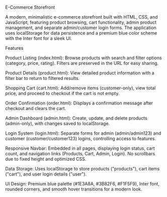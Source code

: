 E-Commerce Storefront

A modern, minimalistic e-commerce storefront built with HTML, CSS, and JavaScript, featuring product browsing, cart functionality, admin product management, and separate admin/customer login forms. The application uses localStorage for data persistence and a premium blue color scheme with the Inter font for a sleek UI.

Features

Product Listing (index.html): Browse products with search and filter options (category, price, rating). Filters are preserved in the URL for easy sharing.

Product Details (product.html): View detailed product information with a filter bar to return to filtered results.

Shopping Cart (cart.html): Add/remove items (customer-only), view total price, and proceed to checkout if the cart is not empty.

Order Confirmation (order.html): Displays a confirmation message after checkout and clears the cart.

Admin Dashboard (admin.html): Create, update, and delete products (admin-only), with changes saved to localStorage.

Login System (login.html): Separate forms for admin (admin/admin123) and customer (customer/customer123) logins, controlling access to features.

Responsive Navbar: Embedded in all pages, displaying login status, cart count, and navigation links (Products, Cart, Admin, Login). No scrollbars due to fixed height and optimized CSS.

Data Storage: Uses localStorage to store products ("products"), cart items ("cart"), and user login details ("user").

UI Design: Premium blue palette (#1E3A8A, #3B82F6, #F1F5F9), Inter font, rounded corners, and smooth hover transitions for a modern look.
